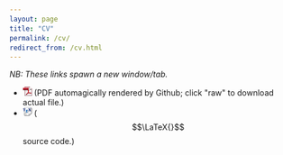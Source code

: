 ```yaml
---
layout: page
title: "CV"
permalink: /cv/
redirect_from: /cv.html
---
```


*NB: These links spawn a new window/tab.*

- <a target="_blank" href="https://github.com/brianbuccola/cv/blob/master/buccola-cv.pdf"><img src="/images/pdf_icon.png"></a>
  (PDF automagically rendered by Github; click "raw" to download actual file.)
- <a target="_blank" href="https://github.com/brianbuccola/cv/blob/master/buccola-cv.tex"><img src="/images/tex_icon.png"></a>
  ($$\LaTeX{}$$ source code.)
